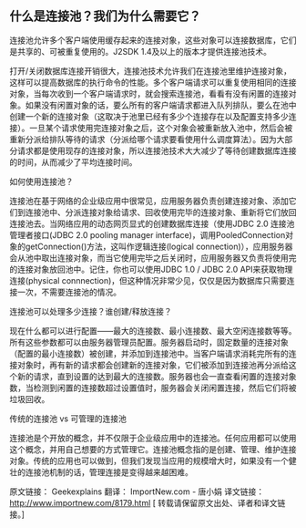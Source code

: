 ## 什么是连接池？我们为什么需要它？

连接池允许多个客户端使用缓存起来的连接对象，这些对象可以连接数据库，它们是共享的、可被重复使用的。J2SDK 1.4及以上的版本才提供连接池技术。

打开/关闭数据库连接开销很大，连接池技术允许我们在连接池里维护连接对象，这样可以提高数据库的执行命令的性能。多个客户端请求可以重复使用相同的连接对象，当每次收到一个客户端请求时，就会搜索连接池，看看有没有闲置的连接对象。如果没有闲置对象的话，要么所有的客户端请求都进入队列排队，要么在池中创建一个新的连接对象（这取决于池里已经有多少个连接存在以及配置支持多少连接）。一旦某个请求使用完连接对象之后，这个对象会被重新放入池中，然后会被重新分派给排队等待的请求（分派给哪个请求要看使用什么调度算法）。因为大部分请求都是使用现存的连接对象，所以连接池技术大大减少了等待创建数据库连接的时间，从而减少了平均连接时间。

如何使用连接池？

连接池在基于网络的企业级应用中很常见，应用服务器负责创建连接对象、添加它们到连接池中、分派连接对象给请求、回收使用完毕的连接对象、重新将它们放回连接池去。当网络应用的动态网页显式的创建数据库连接（使用JDBC 2.0 连接池管理者接口(JDBC 2.0 pooling manager interface)，调用PooledConnection对象的getConnection()方法，这叫作逻辑连接(logical connection)），应用服务器会从池中取出连接对象，而当它使用完毕之后关闭时，应用服务器又负责将使用完的连接对象放回池中。记住，你也可以使用JDBC 1.0 / JDBC 2.0 API来获取物理连接(physical connnection)，但这种情况非常少见，仅仅是因为数据库只需要连接一次，不需要连接池的情况。

连接池可以处理多少连接？谁创建/释放连接？

现在什么都可以进行配置——最大的连接数、最小连接数、最大空闲连接数等等。所有这些参数都可以由服务器管理员配置。服务器启动时，固定数量的连接对象（配置的最小连接数）被创建，并添加到连接池中。当客户端请求消耗完所有的连接对象时，再有新的请求都会创建新的连接对象，它们被添加到连接池再分派给这个新的请求，直到设置的达到最大的连接数。服务器也会一直查看闲置的连接对象数，当检测到闲置的连接数超过设置值时，服务器会关闭闲置连接，然后它们将被垃圾回收。

传统的连接池 vs 可管理的连接池

连接池是个开放的概念，并不仅限于企业级应用中的连接池。任何应用都可以使用这个概念，并用自己想要的方式管理它。连接池概念指的是创建、管理、维护连接对象。传统的应用也可以做到，但我们发现当应用的规模增大时，如果没有一个健壮的连接池机制的话，管理连接是变得越来越困难。

原文链接： Geekexplains 翻译： ImportNew.com - 唐小娟
译文链接： http://www.importnew.com/8179.html
[ 转载请保留原文出处、译者和译文链接。]
